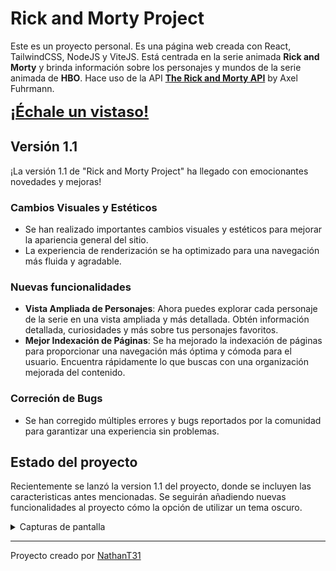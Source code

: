# Rick and Morty Project

Este es un proyecto personal. Es una página web creada con React, TailwindCSS, NodeJS y ViteJS. Está centrada en la serie animada <b>Rick and Morty</b> y brinda información sobre los personajes y mundos de la serie animada de <b>HBO</b>. Hace uso de la API <b>[The Rick and Morty API](https://rickandmortyapi.com/)</b> by Axel Fuhrmann.

<b style="font-size: 1.5rem">[¡Échale un vistaso!](https://nathant31.github.io/Rick-and-Morty_Project/)</b>

## Versión 1.1

¡La versión 1.1 de "Rick and Morty Project" ha llegado con emocionantes novedades y mejoras!

### Cambios Visuales y Estéticos

- Se han realizado importantes cambios visuales y estéticos para mejorar la apariencia general del sitio.
- La experiencia de renderización se ha optimizado para una navegación más fluida y agradable.

### Nuevas funcionalidades

- <b>Vista Ampliada de Personajes</b>: Ahora puedes explorar cada personaje de la serie en una vista ampliada y más detallada. Obtén información detallada, curiosidades y más sobre tus personajes favoritos.
- <b>Mejor Indexación de Páginas</b>: Se ha mejorado la indexación de páginas para proporcionar una navegación más óptima y cómoda para el usuario. Encuentra rápidamente lo que buscas con una organización mejorada del contenido.

### Correción de Bugs

- Se han corregido múltiples errores y bugs reportados por la comunidad para garantizar una experiencia sin problemas.

## Estado del proyecto

Recientemente se lanzó la version 1.1 del proyecto, donde se incluyen las caracteristicas antes mencionadas. Se seguirán añadiendo nuevas funcionalidades al proyecto cómo la opción de utilizar un tema oscuro.

<details>
<summary>Capturas de pantalla</summary>

### Macbook Pro

<center>
<img src="https://imgur.com/3FTmfaN.jpg" alt="Macbook Pro Home">
<img src="https://imgur.com/YxENNCC.jpg" alt="Macbook Pro Characters">
<img src="https://imgur.com/oTn9p7L.jpg" alt="Macbook Pro Locations">
</center>

---

### iPad

<center>
    <img src="https://imgur.com/D1BU9Xv.jpg" alt="iPad Home" width="">
</center>

---

### iPhone 12 Pro

<center>
    <img src="https://imgur.com/YwNlBc6.jpg" alt="iPhone 12 Pro Home" width="">
</center>
</details>

---

Proyecto creado por <a href="https://github.com/NathanT31org" target="_blank">NathanT31</a>